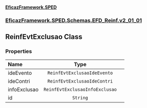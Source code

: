 #### [EficazFramework.SPED](EficazFrameworkSPED.md 'EficazFramework SPED')
### [EficazFramework.SPED.Schemas.EFD_Reinf.v2_01_01](EficazFramework.SPED.Schemas.EFD_Reinf.v2_01_01.md 'EficazFramework.SPED.Schemas.EFD_Reinf.v2_01_01')

## ReinfEvtExclusao Class
### Properties

| Name | Type | |
| :--- | :---: | :--- |
| ideEvento | `ReinfEvtExclusaoIdeEvento` |  |
| ideContri | `ReinfEvtExclusaoIdeContri` |  |
| infoExclusao | `ReinfEvtExclusaoInfoExclusao` |  |
| id | `String` |  |
